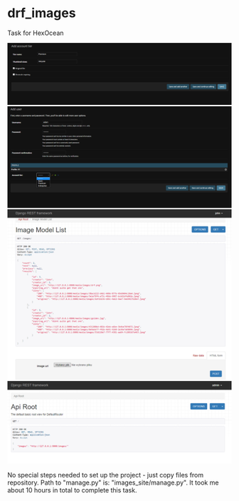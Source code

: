 # drf_images
 Task for HexOcean

![alt text](https://github.com/pawel1999f/drf_images/blob/main/django_app_screens/img1.PNG?raw=true)
![alt text](https://github.com/pawel1999f/drf_images/blob/main/django_app_screens/img2.PNG?raw=true)
![alt text](https://github.com/pawel1999f/drf_images/blob/main/django_app_screens/img3.PNG?raw=true)
![alt text](https://github.com/pawel1999f/drf_images/blob/main/django_app_screens/img4.PNG?raw=true)

No special steps needed to set up the project - just copy files from repository. Path to "manage.py" is: "images_site/manage.py".
It took me about 10 hours in total to complete this task.